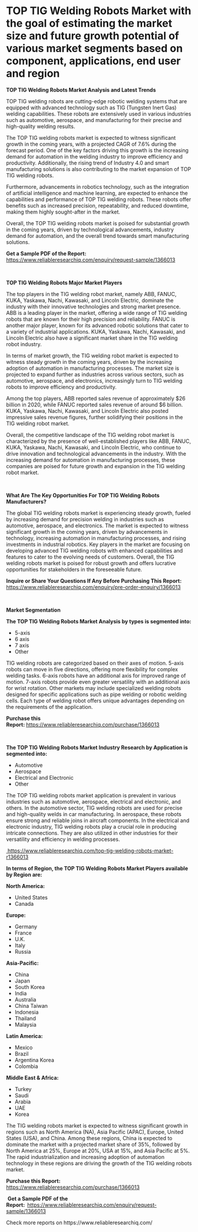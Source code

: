 <p><h1>TOP TIG Welding Robots Market with the goal of estimating the market size and future growth potential of various market segments based on component, applications, end user and region</h1></p><p><strong>TOP TIG Welding Robots Market Analysis and Latest Trends</strong></p>
<p><p>TOP TIG welding robots are cutting-edge robotic welding systems that are equipped with advanced technology such as TIG (Tungsten Inert Gas) welding capabilities. These robots are extensively used in various industries such as automotive, aerospace, and manufacturing for their precise and high-quality welding results.</p><p>The TOP TIG welding robots market is expected to witness significant growth in the coming years, with a projected CAGR of 7.6% during the forecast period. One of the key factors driving this growth is the increasing demand for automation in the welding industry to improve efficiency and productivity. Additionally, the rising trend of Industry 4.0 and smart manufacturing solutions is also contributing to the market expansion of TOP TIG welding robots.</p><p>Furthermore, advancements in robotics technology, such as the integration of artificial intelligence and machine learning, are expected to enhance the capabilities and performance of TOP TIG welding robots. These robots offer benefits such as increased precision, repeatability, and reduced downtime, making them highly sought-after in the market.</p><p>Overall, the TOP TIG welding robots market is poised for substantial growth in the coming years, driven by technological advancements, industry demand for automation, and the overall trend towards smart manufacturing solutions.</p></p>
<p><strong>Get a Sample PDF of the Report:&nbsp;</strong> <a href="https://www.reliableresearchiq.com/enquiry/request-sample/1366013">https://www.reliableresearchiq.com/enquiry/request-sample/1366013</a></p>
<p>&nbsp;</p>
<p><strong>TOP TIG Welding Robots Major Market Players</strong></p>
<p><p>The top players in the TIG welding robot market, namely ABB, FANUC, KUKA, Yaskawa, Nachi, Kawasaki, and Lincoln Electric, dominate the industry with their innovative technologies and strong market presence. ABB is a leading player in the market, offering a wide range of TIG welding robots that are known for their high precision and reliability. FANUC is another major player, known for its advanced robotic solutions that cater to a variety of industrial applications. KUKA, Yaskawa, Nachi, Kawasaki, and Lincoln Electric also have a significant market share in the TIG welding robot industry.</p><p>In terms of market growth, the TIG welding robot market is expected to witness steady growth in the coming years, driven by the increasing adoption of automation in manufacturing processes. The market size is projected to expand further as industries across various sectors, such as automotive, aerospace, and electronics, increasingly turn to TIG welding robots to improve efficiency and productivity. </p><p>Among the top players, ABB reported sales revenue of approximately $26 billion in 2020, while FANUC reported sales revenue of around $6 billion. KUKA, Yaskawa, Nachi, Kawasaki, and Lincoln Electric also posted impressive sales revenue figures, further solidifying their positions in the TIG welding robot market.</p><p>Overall, the competitive landscape of the TIG welding robot market is characterized by the presence of well-established players like ABB, FANUC, KUKA, Yaskawa, Nachi, Kawasaki, and Lincoln Electric, who continue to drive innovation and technological advancements in the industry. With the increasing demand for automation in manufacturing processes, these companies are poised for future growth and expansion in the TIG welding robot market.</p></p>
<p>&nbsp;</p>
<p><strong>What Are The Key Opportunities For TOP TIG Welding Robots Manufacturers?</strong></p>
<p><p>The global TIG welding robots market is experiencing steady growth, fueled by increasing demand for precision welding in industries such as automotive, aerospace, and electronics. The market is expected to witness significant growth in the coming years, driven by advancements in technology, increasing automation in manufacturing processes, and rising investments in industrial robotics. Key players in the market are focusing on developing advanced TIG welding robots with enhanced capabilities and features to cater to the evolving needs of customers. Overall, the TIG welding robots market is poised for robust growth and offers lucrative opportunities for stakeholders in the foreseeable future.</p></p>
<p><strong>Inquire or Share Your Questions If Any Before Purchasing This Report:</strong> <a href="https://www.reliableresearchiq.com/enquiry/pre-order-enquiry/1366013">https://www.reliableresearchiq.com/enquiry/pre-order-enquiry/1366013</a></p>
<p>&nbsp;</p>
<p><strong>Market Segmentation</strong></p>
<p><strong>The TOP TIG Welding Robots Market Analysis by types is segmented into:</strong></p>
<p><ul><li>5-axis</li><li>6 axis</li><li>7 axis</li><li>Other</li></ul></p>
<p><p>TIG welding robots are categorized based on their axes of motion. 5-axis robots can move in five directions, offering more flexibility for complex welding tasks. 6-axis robots have an additional axis for improved range of motion. 7-axis robots provide even greater versatility with an additional axis for wrist rotation. Other markets may include specialized welding robots designed for specific applications such as pipe welding or robotic welding cells. Each type of welding robot offers unique advantages depending on the requirements of the application.</p></p>
<p><strong>Purchase this Report:&nbsp;</strong><a href="https://www.reliableresearchiq.com/purchase/1366013">https://www.reliableresearchiq.com/purchase/1366013</a></p>
<p>&nbsp;</p>
<p><strong>The TOP TIG Welding Robots Market Industry Research by Application is segmented into:</strong></p>
<p><ul><li>Automotive</li><li>Aerospace</li><li>Electrical and Electronic</li><li>Other</li></ul></p>
<p><p>The TOP TIG welding robots market application is prevalent in various industries such as automotive, aerospace, electrical and electronic, and others. In the automotive sector, TIG welding robots are used for precise and high-quality welds in car manufacturing. In aerospace, these robots ensure strong and reliable joins in aircraft components. In the electrical and electronic industry, TIG welding robots play a crucial role in producing intricate connections. They are also utilized in other industries for their versatility and efficiency in welding processes.</p></p>
<p><a href="https://www.reliableresearchiq.com/top-tig-welding-robots-market-r1366013">&nbsp;https://www.reliableresearchiq.com/top-tig-welding-robots-market-r1366013</a></p>
<p><strong>In terms of Region, the TOP TIG Welding Robots Market Players available by Region are:</strong></p>
<p>
    <p> <strong> North America: </strong>
        <ul>
            <li>United States</li>
            <li>Canada</li>
        </ul>
        </p> 
    <p> <strong> Europe: </strong>
        <ul>
            <li>Germany</li>
            <li>France</li>
            <li>U.K.</li>
            <li>Italy</li>
            <li>Russia</li>
        </ul>
        </p> 
    <p> <strong> Asia-Pacific: </strong>
        <ul>
            <li>China</li>
            <li>Japan</li>
            <li>South Korea</li>
            <li>India</li>
            <li>Australia</li>
            <li>China Taiwan</li>
            <li>Indonesia</li>
            <li>Thailand</li>
            <li>Malaysia</li>
        </ul>
        </p> 
    <p> <strong> Latin America: </strong>
        <ul>
            <li>Mexico</li>
            <li>Brazil</li>
            <li>Argentina Korea</li>
            <li>Colombia</li>
        </ul>
        </p> 
    <p> <strong> Middle East & Africa: </strong>
        <ul>
            <li>Turkey</li>
            <li>Saudi</li>
            <li>Arabia</li>
            <li>UAE</li>
            <li>Korea</li>
        </ul>
    </p>
    </p>
<p><p>The TIG welding robots market is expected to witness significant growth in regions such as North America (NA), Asia Pacific (APAC), Europe, United States (USA), and China. Among these regions, China is expected to dominate the market with a projected market share of 35%, followed by North America at 25%, Europe at 20%, USA at 15%, and Asia Pacific at 5%. The rapid industrialization and increasing adoption of automation technology in these regions are driving the growth of the TIG welding robots market.</p></p>
<p><strong>Purchase this Report: </strong><a href="https://www.reliableresearchiq.com/purchase/1366013">https://www.reliableresearchiq.com/purchase/1366013</a></p>
<p>&nbsp;<strong>Get a Sample PDF of the Report:&nbsp;&nbsp;</strong><a href="https://www.reliableresearchiq.com/enquiry/request-sample/1366013">https://www.reliableresearchiq.com/enquiry/request-sample/1366013</a></p>
<p><strong></strong></p>
<p>Check more reports on https://www.reliableresearchiq.com/</p>